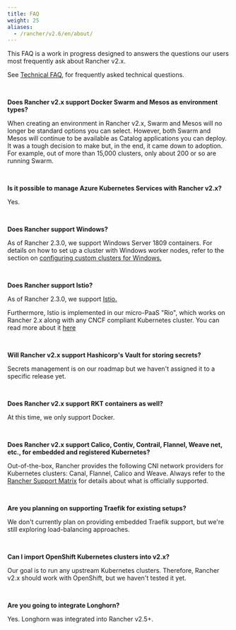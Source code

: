 ```yaml
---
title: FAQ
weight: 25
aliases:
  - /rancher/v2.6/en/about/
---
```


This FAQ is a work in progress designed to answers the questions our users most frequently ask about Rancher v2.x.

See [Technical FAQ]({{<baseurl>}}/rancher/v2.6/en/faq/technical/), for frequently asked technical questions.

<br>

**Does Rancher v2.x support Docker Swarm and Mesos as environment types?**

When creating an environment in Rancher v2.x, Swarm and Mesos will no longer be standard options you can select. However, both Swarm and Mesos will continue to be available as Catalog applications you can deploy. It was a tough decision to make but, in the end, it came down to adoption. For example, out of more than 15,000 clusters, only about 200 or so are running Swarm.

<br>

**Is it possible to manage Azure Kubernetes Services with Rancher v2.x?**

Yes.

<br>

**Does Rancher support Windows?**

As of Rancher 2.3.0, we support Windows Server 1809 containers. For details on how to set up a cluster with Windows worker nodes, refer to the section on [configuring custom clusters for Windows.]({{<baseurl>}}/rancher/v2.6/en/cluster-provisioning/rke-clusters/windows-clusters/)

<br>

**Does Rancher support Istio?**

As of Rancher 2.3.0, we support [Istio.]({{<baseurl>}}/rancher/v2.6/en/cluster-admin/tools/istio/)

Furthermore, Istio is implemented in our micro-PaaS "Rio", which works on Rancher 2.x along with any CNCF compliant Kubernetes cluster. You can read more about it [here](https://rio.io/)

<br>

**Will Rancher v2.x support Hashicorp's Vault for storing secrets?**

Secrets management is on our roadmap but we haven't assigned it to a specific release yet. 

<br>

**Does Rancher v2.x support RKT containers as well?**

At this time, we only support Docker.

<br>

**Does Rancher v2.x support Calico, Contiv, Contrail, Flannel, Weave net, etc., for embedded and registered Kubernetes?**

Out-of-the-box, Rancher provides the following CNI network providers for Kubernetes clusters: Canal, Flannel, Calico and Weave.  Always refer to the [Rancher Support Matrix](https://rancher.com/support-maintenance-terms/) for details about what is officially supported.

<br>

**Are you planning on supporting Traefik for existing setups?**

We don't currently plan on providing embedded Traefik support, but we're still exploring load-balancing approaches.

<br>

**Can I import OpenShift Kubernetes clusters into v2.x?**

Our goal is to run any upstream Kubernetes clusters. Therefore, Rancher v2.x should work with OpenShift, but we haven't tested it yet.

<br>

**Are you going to integrate Longhorn?**

Yes. Longhorn was integrated into Rancher v2.5+.
